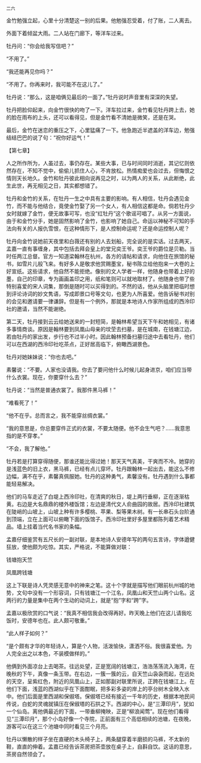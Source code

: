     二六 

   金竹勉强立起，心里十分清楚这一别的后果。他勉强忍受着，付了账，二人离去。

   外面下着倾盆大雨。二人站在门廊下，等洋车过来。

   牡丹问：“你会给我写信吧？”

   “不用了。”

   “我还能再见你吗？”

   “不用了。你再来时，我可能不在这儿了。”

   牡丹说：“那么，这是咱俩见最后的一面了。”牡丹说时声音里有深深的失望。

   牡丹把脸仰起来，向金竹很快的吻了一下。洋车拉过来，金竹看见牡丹跨上去，她的脸在雨布的上头，还可以看得见，但是金竹看不清她是微笑，还是在哭。

   最后，金竹在迷恋的重压之下，心里猛痛了一下。他急跑近半遮盖的洋车边，勉强结结巴巴的说了句：“祝你好运气！”

   【第七章】

   人之所作所为，人虽过去，事仍存在。某些大事，已与时间同时消逝，其记忆则依然存在，不知不觉中，偷偷儿抓住人心，不肯放松。热情痴爱也会过去，但悔恨之情则天长地久。金竹和牡丹彼此相向说再见之时，以为两人的关系，从此断绝，此生此世，再无相见之日，其实都想错了。

   牡丹和金竹的关系，在牡丹一生之中具有主要的影响。有人相信，牡丹会遇见金竹，而不能与他结合，竟使金竹娶了另一个女人，有人相信这都是命。倘若牡丹少女时就嫁了金竹，便无故事可写，也没“红牡丹”这个歌谣可唱了。从另一方面说，由于和金竹分手，她是固然影响了金竹，也影响了她自己。命运以神秘不可知的手法向有关的人报仇雪恨，在这种情形下，是人控制命运呢？还是命运控制人呢？

   牡丹向金竹说她前天夜里和白薇还有别的人去划船，完全说的是实话。过去两天，孟嘉一直有事缠身，其中包括去拜会皇上的堂兄奕王爷。奕王爷的爵位是贝勒。当时任两江总督。官方一知道梁翰林在杭州，各方的请帖和请求，向他住在旅馆的秘书，如雪片儿般飞来。有好多人是敬求他赏赐墨宝，秘书陈立给他抱来一大卷的上好宣纸。这些请求，他自然不能拒绝。像别的文人学者一样，他随身也带着上好的墨，自己的印章，专为画画盖印之用，纸和笔则可以就地取材了。他随身也带了些特别喜爱的宋人词集，那倒是随时可以买得到的。不然的话，他从头脑里把临时想到评论诗词的妙文隽语，写成即景口号等文句，也更为人所喜爱。他告诉秘书对别的会见和邀请要一律谦辞。但是有一个例外，那就是本地诗人作家所组成的西泠印社的邀请，当然不能谢绝。

   第二天，牡丹接到云云给她送来的一封短简，是翰林希望当天下午和她相见，有诸多事情商谈。原因是翰林要到凤凰山母亲的坟茔去扫墓，是在城南，在钱塘江边，若由牡丹的家出发，步行也不过半小时。因此翰林预备扫墓归途中去看牡丹，他们可以在西湖的西泠印社吃茶点，正好居高临下，俯瞰西湖景色。

   牡丹对她妹妹说：“你也去吧。”

   素馨说：“不要。人家也没请我。你去了要问他什么时候儿起身进京，咱们应当带什么衣裳。现在，你要穿什么去？”

   牡丹说：“当然是普通衣裳了。我那件黑马裤！”

   “难看死了！”

   “他不在乎。总而言之，我不能穿丝绸衣裳。”

   “我的意思是，你总要穿件正式的衣裳，不要太随便。他不会生气吧？……我意思指的是不穿孝。”

   “不会，我了解他。”

   牡丹若是打算穿得随便，那谁还能比得过她！那天天气真美，干爽而不冷。她穿的是浅蓝色的旧上衣，黑马裤，已经有点儿穿坏。牡丹跟翰林一起出去，能这么不修边幅，满不在乎，素馨真佩服她。牡丹的这种勇气，素馨没有。牡丹遇到什么事都能轻易解决。

   他们的马车走近了白堤上西泠印社，在清爽的秋日，堤上两行垂柳，正在逐渐枯黄。右边是大名鼎鼎的楼外楼饭馆；左边是清代文人俞曲园的故居。西泠印社建筑在陡峭的山坡上，山坡上种有许多樱桃、苹果、梨等果木树。有一长串石头台阶通到顶端，立在上面可以俯瞰下面的饭馆子。西泠印社里好多屋里都陈列着艺术精品。墙上挂着当代名书家的条幅。

   孟嘉仔细鉴赏有五尺长的一副对联，是本地诗人安德年写的两句五言诗，字体遒健狂放，使他颇为吃惊。其实，严格说，不能算做对联：

   钱塘抱天竺

   凤凰跨钱塘

   这上下联是诗人凭灵感无意中的神来之笔。这十个字就是描写他们眼前杭州城的地势，文句中没有一个形容词，只有钱塘江一个江名，凤凰山和天竺山两个山名。这两行的力量是集中在两个生动的动词上，就是“抱”字和“跨”字。

   孟嘉以极欣赏的口气说：“我真不相信我会改得再好。昨天晚上他们在这儿请我吃饭时，安德年也在。此人颇可敬重。”

   “此人样子如何？”

   “是个颇有才华的年轻诗人，算是个人物，活泼愉快，潇洒不俗。我很喜爱他。为人完全出之以本色，不装模做样的。”

   他俩到外面凉台上去喝茶。往远处望，正是宽阔的钱塘江，浩浩荡荡流入海湾，在晚秋的下午，真像一条玉带。在右边，一簇一簇的云，自天竺山袅袅而起，在远处的天空，呈紫红色，附近的凤凰山上，正如那副对联里所说，正跨在钱塘江上。在他们下面，浅蓝的西湖似乎在下面酣眠，把多彩多姿的岸上的亭台树木全映入水中。他们后面是里西湖和保俶塔。保俶塔已经有接近一千年的历史，根据本地民间传说，白蛇的灵魂就镇压在保俶塔的石拱之下。西湖的中心，是“三潭印月”，犹如一个仙岛。离他俩最近的下面，一带垂柳掩映，正是“柳浪闻莺”。现在他们看得见“三潭印月”，那个小岛好像一个寺院，正前面有三个高低相续的池塘，在夜晚，游客可以在这三个池塘中同时看见三个月亮。

   牡丹以懒散的样子坐在直硬的木头椅子上，两条腿穿着半磨损的马裤，不太新的鞋，直直的伸着。孟嘉已经告诉茶房把茶壶放在桌子上，自斟自饮。这话的意思，茶房自然领会了。

